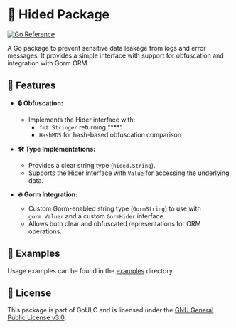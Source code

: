# 🙈 Hided Package

[![Go Reference](https://pkg.go.dev/badge/gitlab.com/iglou.eu/goulc/hided.svg)](https://pkg.go.dev/gitlab.com/iglou.eu/goulc/hided)

A Go package to prevent sensitive data leakage from logs and error messages. It provides a simple interface with support for obfuscation and integration with Gorm ORM.

## 🎯 Features

- **🔒 Obfuscation:**
  - Implements the Hider interface with:
    - `fmt.Stringer` returning "***"
    - `HashMD5` for hash-based obfuscation comparison

- **🛠️ Type Implementations:**
  - Provides a clear string type (`hided.String`).
  - Supports the Hider interface with `Value` for accessing the underlying data.

- **🔥 Gorm Integration:**
  - Custom Gorm-enabled string type (`GormString`) to use with `gorm.Valuer` and a custom `GormHider` interface.
  - Allows both clear and obfuscated representations for ORM operations.

## 📝 Examples

Usage examples can be found in the [examples](../examples/hided) directory.

## 📜 License

This package is part of GoULC and is licensed under the [GNU General Public License v3.0](https://www.gnu.org/licenses/gpl-3.0).
